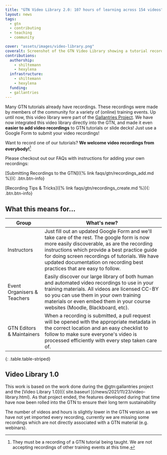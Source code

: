 ```yaml
---
title: "GTN Video Library 2.0: 107 hours of learning across 154 videos"
layout: news
tags:
  - gtn
  - contributing
  - teaching
  - community

cover: "assets/images/video-library.png"
coveralt: Screenshot of the GTN Video Library showing a tutorial recording with a large youtube player and extensive metadata about who created the video (Natalie Kucher) and when, how long, etc.
contributions:
  authorship:
    - shiltemann
    - hexylena
  infrastructure:
    - shiltemann
    - hexylena
  funding:
  - gallantries
---
```


Many GTN tutorials already have recordings. These recordings were made by members of the community for a variety of (online) training events.
Up until now, this video library were part of the [Gallantries Project](https://gallantries.github.io/).
We have now integrated this video library directly into the GTN, and made it even **easier to add video recordings** to GTN tutorials or slide decks! Just use a Google Form to submit your video recordings!

Want to record one of our tutorials? **We welcome video recordings from everybody!**[^1]

Please checkout out our FAQs with instructions for adding your own recordings:

[Submitting Recordings to the GTN]({% link faqs/gtn/recordings_add.md %}){: .btn.btn-info}

[Recording Tips & Tricks]({% link faqs/gtn/recordings_create.md %}){: .btn.btn-info}

## What this means for...

Group                        | What's new?
---                          | ---
Instructors                  | Just fill out an updated Google Form and we'll take care of the rest. The google form is now more easily discoverable, as are the recording instructions which provide a best practice guide for doing screen recordings of tutorials. We have updated documentation on recording best practices that are easy to follow.
Event Organisers & Teachers  | Easily discover our large library of both human and automated video recordings to use in your training materials. All videos are licensed CC-BY so you can use them in your own training materials or even embed them in your course websites (Moodle, Blackboard, etc).
GTN Editors & Maintainers    | When a recording is submitted, a pull request will be opened with the appropriate metadata in the correct location and an easy checklist to follow to make sure everyone's video is processed efficiently with every step taken care of.
{: .table.table-striped}

## Video Library 1.0

This work is based on the work done during the @gtn:gallantries project and the [Video Library 1.0]({{ site.baseurl }}/news/2021/11/23/video-library.html). As that project ended, the features developed during that time have now been rolled into the GTN to ensure their long term sustainability

The number of videos and hours is slightly lower in the GTN version as we have not yet imported every recording, currently we are missing some recordings which are not directly associated with a GTN material (e.g. webinars).


[^1]: They must be a recording of a GTN tutorial being taught. We are not accepting recordings of other training events at this time.
